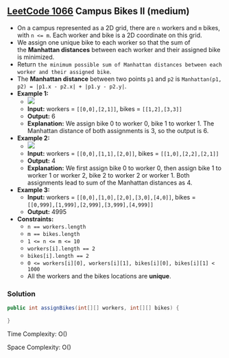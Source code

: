## [LeetCode 1066](https://leetcode.com/problems/campus-bikes-ii/) Campus Bikes II (medium)

- On a campus represented as a 2D grid, there are `n` workers and `m` bikes, with `n <= m`. Each worker and bike is a 2D coordinate on this grid.
- We assign one unique bike to each worker so that the sum of the **Manhattan distances** between each worker and their assigned bike is minimized.
- Return `the minimum possible sum of Manhattan distances between each worker and their assigned bike`.
- The **Manhattan distance** between two points `p1` and `p2` is `Manhattan(p1, p2) = |p1.x - p2.x| + |p1.y - p2.y|`.
- **Example 1:**
    - <img src="https://assets.leetcode.com/uploads/2019/03/06/1261_example_1_v2.png"  />
    - **Input:** workers = `[[0,0],[2,1]]`, bikes = `[[1,2],[3,3]]`
    - **Output:** 6
    - **Explanation:** We assign bike 0 to worker 0, bike 1 to worker 1. The Manhattan distance of both assignments is 3, so the output is 6.
- **Example 2:**
    - <img src="https://assets.leetcode.com/uploads/2019/03/06/1261_example_2_v2.png"  />
    - **Input:** workers = `[[0,0],[1,1],[2,0]]`, bikes = `[[1,0],[2,2],[2,1]]`
    - **Output:** 4
    - **Explanation:** We first assign bike 0 to worker 0, then assign bike 1 to worker 1 or worker 2, bike 2 to worker 2 or worker 1. Both assignments lead to sum of the Manhattan distances as 4.
- **Example 3:**
    - **Input:** workers = `[[0,0],[1,0],[2,0],[3,0],[4,0]]`, bikes = `[[0,999],[1,999],[2,999],[3,999],[4,999]]`
    - **Output:** 4995
- **Constraints:**
    -   `n == workers.length`
    -   `m == bikes.length`
    -   `1 <= n <= m <= 10`
    -   `workers[i].length == 2`
    -   `bikes[i].length == 2`
    -   `0 <= workers[i][0], workers[i][1], bikes[i][0], bikes[i][1] < 1000`
    -   All the workers and the bikes locations are **unique**.

### Solution

```java
public int assignBikes(int[][] workers, int[][] bikes) {
    
}
```

Time Complexity: O()

Space Complexity: O()